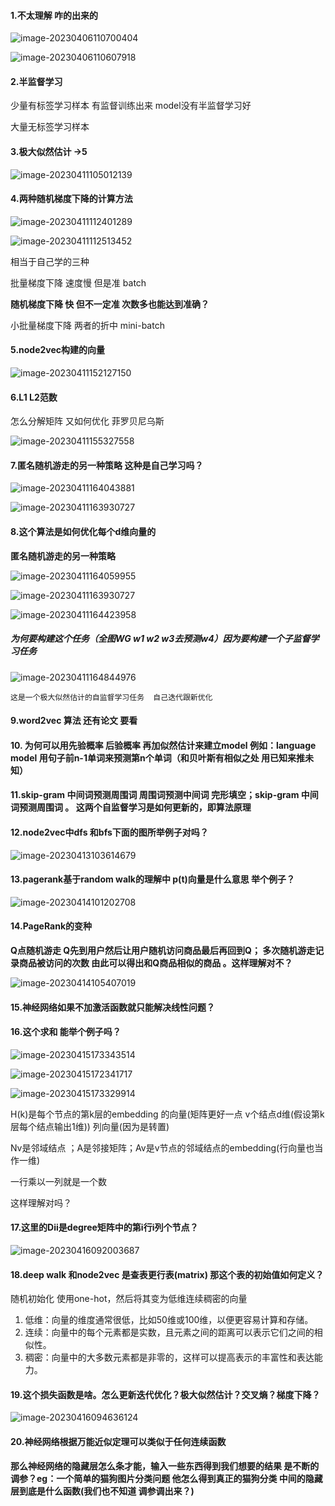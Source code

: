 #### 1.不太理解 咋的出来的

![image-20230406110700404](../../assets/问题/image-20230406110700404.png)

![image-20230406110607918](../../assets/问题/image-20230406110607918.png)

#### 2.半监督学习 

少量有标签学习样本 有监督训练出来 model没有半监督学习好 

大量无标签学习样本

#### 3.极大似然估计  ->5

![image-20230411105012139](../../assets/问题/image-20230411105012139.png)

#### 4.两种随机梯度下降的计算方法

![image-20230411112401289](../../assets/问题/image-20230411112401289.png)

![image-20230411112513452](../../assets/问题/image-20230411112513452.png)

相当于自己学的三种

批量梯度下降 速度慢 但是准 batch

**随机梯度下降 快  但不一定准 次数多也能达到准确？** 

小批量梯度下降  两者的折中 mini-batch

#### 5.node2vec构建的向量

![image-20230411152127150](../../assets/问题/image-20230411152127150.png)

#### 6.L1 L2范数

怎么分解矩阵 又如何优化 菲罗贝尼乌斯

![image-20230411155327558](../../assets/问题/image-20230411155327558.png) 

#### 7.匿名随机游走的另一种策略 这种是自己学习吗？

![image-20230411164043881](../../assets/问题/image-20230411164043881.png)

![image-20230411163930727](../../assets/问题/image-20230411163930727.png)

#### 8.这个算法是如何优化每个d维向量的

**匿名随机游走的另一种策略**

![image-20230411164059955](../../assets/问题/image-20230411164059955.png)

![image-20230411163930727](../../assets/问题/image-20230411163930727-1681203739974-2.png)

![image-20230411164423958](../../assets/问题/image-20230411164423958.png)

##### 为何要构建这个任务（全图WG  w1 w2 w3去预测w4）因为要构建一个子监督学习任务

![image-20230411164844976](../../assets/问题/image-20230411164844976.png)

``这是一个极大似然估计的自监督学习任务  自己迭代跟新优化`` 

#### 9.word2vec 算法 还有论文 要看 

#### 10. 为何可以用先验概率  后验概率  再加似然估计来建立model  例如：language model 用句子前n-1单词来预测第n个单词（和贝叶斯有相似之处 用已知来推未知）

#### 11.skip-gram 中间词预测周围词 周围词预测中间词 完形填空；skip-gram 中间词预测周围词 。 这两个自监督学习是如何更新的，即算法原理

#### 12.node2vec中dfs 和bfs下面的图所举例子对吗？

![image-20230413103614679](../../assets/问题/image-20230413103614679.png)

#### 13.pagerank基于random walk的理解中 p(t)向量是什么意思 举个例子？

![image-20230414101202708](../../assets/问题/image-20230414101202708.png)

#### 14.PageRank的变种

**Q点随机游走 Q先到用户然后让用户随机访问商品最后再回到Q； 多次随机游走记录商品被访问的次数 由此可以得出和Q商品相似的商品 。这样理解对不？**

![image-20230414105407019](../../assets/问题/image-20230414105407019.png)

#### 15.神经网络如果不加激活函数就只能解决线性问题？

#### 16.这个求和  能举个例子吗？

![image-20230415173343514](../../assets/问题/image-20230415173343514.png)

![image-20230415172341717](../../assets/问题/image-20230415172341717.png)

![image-20230415173329914](../../assets/问题/image-20230415173329914.png)

H(k)是每个节点的第k层的embedding 的向量(矩阵更好一点 v个结点d维(假设第k层每个结点输出1维)) 列向量(因为是转置)

Nv是邻域结点 ；A是邻接矩阵；Av是v节点的邻域结点的embedding(行向量也当作一维)

一行乘以一列就是一个数   

这样理解对吗？

#### 17.这里的Dii是degree矩阵中的第i行i列个节点？

![image-20230416092003687](../../assets/问题/image-20230416092003687.png)

#### 18.deep walk 和node2vec 是查表更行表(matrix) 那这个表的初始值如何定义？

随机初始化 使用one-hot，然后将其变为低维连续稠密的向量

1. 低维：向量的维度通常很低，比如50维或100维，以便更容易计算和存储。
2. 连续：向量中的每个元素都是实数，且元素之间的距离可以表示它们之间的相似性。
3. 稠密：向量中的大多数元素都是非零的，这样可以提高表示的丰富性和表达能力。

#### 19.这个损失函数是啥。怎么更新迭代优化？极大似然估计？交叉熵？梯度下降？

![image-20230416094636124](../../assets/问题/image-20230416094636124.png)

#### 20.神经网络根据万能近似定理可以类似于任何连续函数 

**那么神经网络的隐藏层怎么条才能，输入一些东西得到我们想要的结果 是不断的调参？eg：一个简单的猫狗图片分类问题  他怎么得到真正的猫狗分类 中间的隐藏层到底是什么函数(我们也不知道  调参调出来？)**
